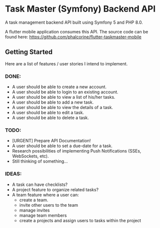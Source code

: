 # Task Master (Symfony) Backend API

A task management backend API built using Symfony 5 and PHP 8.0.

A flutter mobile application consumes this API. The source code can be found here: https://github.com/phalcorine/flutter-taskmaster-mobile

## Getting Started

Here are a list of features / user stories I intend to implement.

### DONE:
- A user should be able to create a new account.
- A user should be able to login to an existing account.
- A user should be able to view a list of his/her tasks.
- A user should be able to add a new task.
- A user should be able to view the details of a task.
- A user should be able to edit a task.
- A user should be able to delete a task.

### TODO:
- [URGENT] Prepare API Documentation!
- A user should be able to set a due-date for a task.
- Research possibilities of implementing Push Notifications (SSEs, WebSockets, etc).
- Still thinking of something...

### IDEAS:
- A task can have checklists?
- A project feature to organize related tasks?
- A team feature where a user can:
	- create a team.
	- invite other users to the team
	- manage invites
	- manage team members
	- create a projects and assign users to tasks within the project

